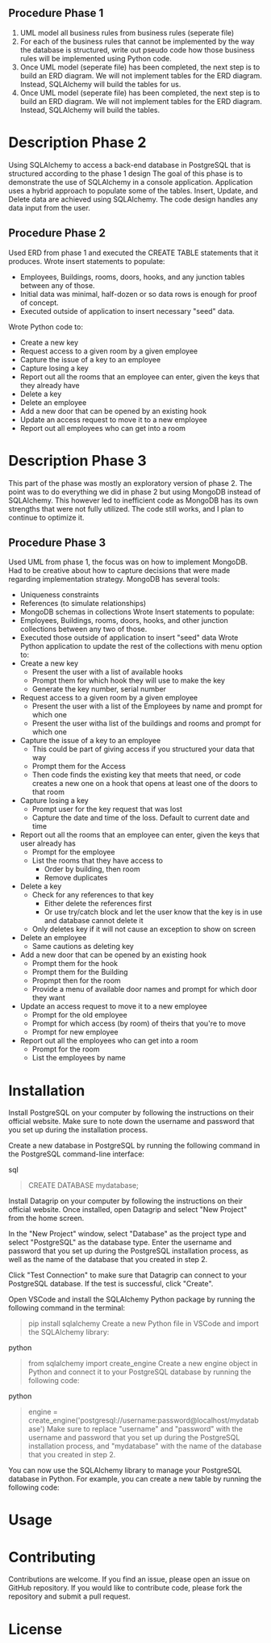 ## Procedure Phase 1
1. UML model all business rules from business rules (seperate file)
2. For each of the business rules that cannot be implemented by the way the database is structured, write out pseudo code how those business rules will be implemented using Python code.
3. Once UML model (seperate file) has been completed, the next step is to build an ERD diagram. We will not implement tables for the ERD diagram. Instead, SQLAlchemy will build the tables for us.
3. Once UML model (seperate file) has been completed, the next step is to build an ERD diagram. We will not implement tables for the ERD diagram. Instead, SQLAlchemy will build the tables.

# Description Phase 2
Using SQLAlchemy to access a back-end database in PostgreSQL that is structured according to the phase 1 design
The goal of this phase is to demonstrate the use of SQLAlchemy in a console application. Application uses a hybrid approach to populate some of the tables. Insert, Update, and Delete data are achieved using SQLAlchemy. The code design handles any data input from the user. 
## Procedure Phase 2
Used ERD from phase 1 and executed the CREATE TABLE statements that it produces. Wrote insert statements to populate: 
 * Employees, Buildings, rooms, doors, hooks, and any junction tables between any of those. 
 * Initial data was minimal, half-dozen or so data rows is enough for proof of concept. 
 * Executed outside of application to insert necessary "seed" data.
 
 Wrote Python code to:
 * Create a new key
 * Request access to a given room by a given employee
 * Capture the issue of a key to an employee
 * Capture losing a key
 * Report out all the rooms that an employee can enter, given the keys that they already have
 * Delete a key
 * Delete an employee
 * Add a new door that can be opened by an existing hook
 * Update an access request to move it to a new employee
 * Report out all employees who can get into a room
# Description Phase 3
This part of the phase was mostly an exploratory version of phase 2. The point was to do everything we did in phase 2 but using MongoDB instead of SQLAlchemy. This however led to inefficient code as MongoDB has its own strengths that were not fully utilized. The code still works, and I plan to continue to optimize it. 
## Procedure Phase 3
Used UML from phase 1, the focus was on how to implement MongoDB. Had to be creative about how to capture decisions that were made regarding implementation strategy. 
MongoDB has several tools:
* Uniqueness constraints
* References (to simulate relationships)
* MongoDB schemas in collections
Wrote Insert statements to populate:
* Employees, Buildings, rooms, doors, hooks, and other junction collections between any two of those. 
* Executed those outside of application to insert "seed" data
Wrote Python application to update the rest of the collections with menu option to:
* Create a new key
  - Present the user with a list of available hooks
  - Prompt them for which hook they will use to make the key
  - Generate the key number, serial number
* Request access to a given room by a given employee
  - Present the user with a list of the Employees by name and prompt for which one
  - Present the user witha list of the buildings and rooms and prompt for which one
* Capture the issue of a key to an employee
  - This could be part of giving access if you structured your data that way
  - Prompt them for the Access
  - Then code finds the existing key that meets that need, or code creates a new one on a hook that opens at least one of the doors to that room
* Capture losing a key
  - Prompt user for the key request that was lost
  - Capture the date and time of the loss. Default to current date and time
* Report out all the rooms that an employee can enter, given the keys that user already has
  - Prompt for the employee 
  - List the rooms that they have access to
    - Order by building, then room
    - Remove duplicates
* Delete a key
  - Check for any references to that key
    - Either delete the references first
    - Or use try/catch block and let the user know that the key is in use and database cannot delete it
   - Only deletes key if it will not cause an exception to show on screen
* Delete an employee
    - Same cautions as deleting key
* Add a new door that can be opened by an existing hook
  - Prompt them for the hook
  - Prompt them for the Building
  - Propmpt then for the room
  - Provide a menu of available door names and prompt for which door they want
* Update an access request to move it to a new employee
  - Prompt for the old employee
  - Prompt for which access (by room) of theirs that you're to move
  - Prompt for new employee
* Report out all the employees who can get into a room
  - Prompt for the room
  - List the employees by name
# Installation
Install PostgreSQL on your computer by following the instructions on their official website. Make sure to note down the username and password that you set up during the installation process.

Create a new database in PostgreSQL by running the following command in the PostgreSQL command-line interface:

sql
 > CREATE DATABASE mydatabase;
 
Install Datagrip on your computer by following the instructions on their       official website. Once installed, open Datagrip and select "New Project" from the home screen.

In the "New Project" window, select "Database" as the project type and select "PostgreSQL" as the database type. Enter the username and password that you set up during the PostgreSQL installation process, as well as the name of the database that you created in step 2.

Click "Test Connection" to make sure that Datagrip can connect to your PostgreSQL database. If the test is successful, click "Create".

Open VSCode and install the SQLAlchemy Python package by running the following command in the terminal:

> pip install sqlalchemy
Create a new Python file in VSCode and import the SQLAlchemy library:

python
> from sqlalchemy import create_engine
Create a new engine object in Python and connect it to your PostgreSQL database by running the following code:

python
> engine = create_engine('postgresql://username:password@localhost/mydatabase')
Make sure to replace "username" and "password" with the username and password that you set up during the PostgreSQL installation process, and "mydatabase" with the name of the database that you created in step 2.

You can now use the SQLAlchemy library to manage your PostgreSQL database in Python. For example, you can create a new table by running the following code:

# Usage
# Contributing
Contributions are welcome. If you find an issue, please open an issue on GitHub repository. If you would like to contribute code, please fork the repository and submit a pull request. 
# License

